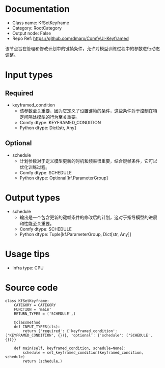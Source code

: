 # Documentation
- Class name: KfSetKeyframe
- Category: RootCategory
- Output node: False
- Repo Ref: https://github.com/dmarx/ComfyUI-Keyframed

该节点旨在管理和修改计划中的键帧条件，允许对模型训练过程中的参数进行动态调整。

# Input types
## Required
- keyframed_condition
    - 该参数至关重要，因为它定义了设置键帧的条件，这些条件对于控制在特定间隔处模型的行为至关重要。
    - Comfy dtype: KEYFRAMED_CONDITION
    - Python dtype: Dict[str, Any]
## Optional
- schedule
    - 计划参数对于定义模型更新的时机和频率很重要，结合键帧条件，它可以优化训练过程。
    - Comfy dtype: SCHEDULE
    - Python dtype: Optional[kf.ParameterGroup]

# Output types
- schedule
    - 输出是一个包含更新的键帧条件的修改后的计划，这对于指导模型的进展和性能至关重要。
    - Comfy dtype: SCHEDULE
    - Python dtype: Tuple[kf.ParameterGroup, Dict[str, Any]]

# Usage tips
- Infra type: CPU

# Source code
```
class KfSetKeyframe:
    CATEGORY = CATEGORY
    FUNCTION = 'main'
    RETURN_TYPES = ('SCHEDULE',)

    @classmethod
    def INPUT_TYPES(cls):
        return {'required': {'keyframed_condition': ('KEYFRAMED_CONDITION', {})}, 'optional': {'schedule': ('SCHEDULE', {})}}

    def main(self, keyframed_condition, schedule=None):
        schedule = set_keyframed_condition(keyframed_condition, schedule)
        return (schedule,)
```